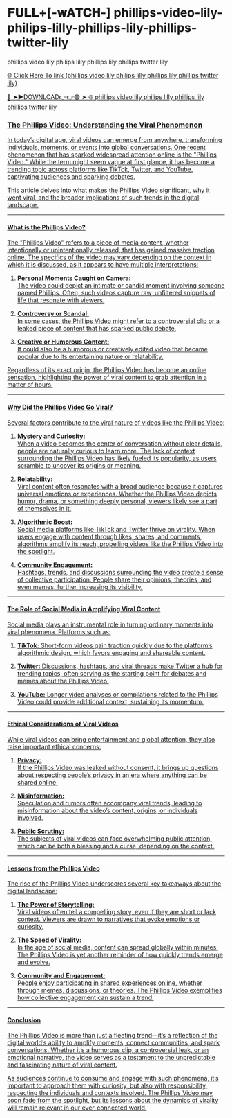 #  𝐅𝐔𝐋𝐋+[-𝐰𝐀𝐓𝐂𝐇-] phillips-video-lily-philips-lilly-phillips-lily-phillips-twitter-lily
phillips video lily philips lilly phillips lily phillips twitter lily

<a href="https://ari1.kelepiryazlik.com/yufyuf"> 🌐 Click Here To link (phillips video lily philips lilly phillips lily phillips twitter lily)

🔴 ➤►DOWNLOAD👉👉🟢 ➤  <a href="https://ari1.kelepiryazlik.com/yufyuf"> 🌐 phillips video lily philips lilly phillips lily phillips twitter lily

### The Phillips Video: Understanding the Viral Phenomenon  

In today’s digital age, viral videos can emerge from anywhere, transforming individuals, moments, or events into global conversations. One recent phenomenon that has sparked widespread attention online is the "Phillips Video." While the term might seem vague at first glance, it has become a trending topic across platforms like TikTok, Twitter, and YouTube, captivating audiences and sparking debates.

This article delves into what makes the Phillips Video significant, why it went viral, and the broader implications of such trends in the digital landscape.

---

#### What is the Phillips Video?  

The "Phillips Video" refers to a piece of media content, whether intentionally or unintentionally released, that has gained massive traction online. The specifics of the video may vary depending on the context in which it is discussed, as it appears to have multiple interpretations:  

1. **Personal Moments Caught on Camera:**  
   The video could depict an intimate or candid moment involving someone named Phillips. Often, such videos capture raw, unfiltered snippets of life that resonate with viewers.  

2. **Controversy or Scandal:**  
   In some cases, the Phillips Video might refer to a controversial clip or a leaked piece of content that has sparked public debate.  

3. **Creative or Humorous Content:**  
   It could also be a humorous or creatively edited video that became popular due to its entertaining nature or relatability.  

Regardless of its exact origin, the Phillips Video has become an online sensation, highlighting the power of viral content to grab attention in a matter of hours.  

---

#### Why Did the Phillips Video Go Viral?  

Several factors contribute to the viral nature of videos like the Phillips Video:  

1. **Mystery and Curiosity:**  
   When a video becomes the center of conversation without clear details, people are naturally curious to learn more. The lack of context surrounding the Phillips Video has likely fueled its popularity, as users scramble to uncover its origins or meaning.  

2. **Relatability:**  
   Viral content often resonates with a broad audience because it captures universal emotions or experiences. Whether the Phillips Video depicts humor, drama, or something deeply personal, viewers likely see a part of themselves in it.  

3. **Algorithmic Boost:**  
   Social media platforms like TikTok and Twitter thrive on virality. When users engage with content through likes, shares, and comments, algorithms amplify its reach, propelling videos like the Phillips Video into the spotlight.  

4. **Community Engagement:**  
   Hashtags, trends, and discussions surrounding the video create a sense of collective participation. People share their opinions, theories, and even memes, further increasing its visibility.  

---

#### The Role of Social Media in Amplifying Viral Content  

Social media plays an instrumental role in turning ordinary moments into viral phenomena. Platforms such as:  

1. **TikTok:** Short-form videos gain traction quickly due to the platform’s algorithmic design, which favors engaging and shareable content.  

2. **Twitter:** Discussions, hashtags, and viral threads make Twitter a hub for trending topics, often serving as the starting point for debates and memes about the Phillips Video.  

3. **YouTube:** Longer video analyses or compilations related to the Phillips Video could provide additional context, sustaining its momentum.  

---

#### Ethical Considerations of Viral Videos  

While viral videos can bring entertainment and global attention, they also raise important ethical concerns:  

1. **Privacy:**  
   If the Phillips Video was leaked without consent, it brings up questions about respecting people’s privacy in an era where anything can be shared online.  

2. **Misinformation:**  
   Speculation and rumors often accompany viral trends, leading to misinformation about the video’s content, origins, or individuals involved.  

3. **Public Scrutiny:**  
   The subjects of viral videos can face overwhelming public attention, which can be both a blessing and a curse, depending on the context.  

---

#### Lessons from the Phillips Video  

The rise of the Phillips Video underscores several key takeaways about the digital landscape:  

1. **The Power of Storytelling:**  
   Viral videos often tell a compelling story, even if they are short or lack context. Viewers are drawn to narratives that evoke emotions or curiosity.  

2. **The Speed of Virality:**  
   In the age of social media, content can spread globally within minutes. The Phillips Video is yet another reminder of how quickly trends emerge and evolve.  

3. **Community and Engagement:**  
   People enjoy participating in shared experiences online, whether through memes, discussions, or theories. The Phillips Video exemplifies how collective engagement can sustain a trend.  

---

#### Conclusion  

The Phillips Video is more than just a fleeting trend—it’s a reflection of the digital world’s ability to amplify moments, connect communities, and spark conversations. Whether it’s a humorous clip, a controversial leak, or an emotional narrative, the video serves as a testament to the unpredictable and fascinating nature of viral content.  

As audiences continue to consume and engage with such phenomena, it’s important to approach them with curiosity, but also with responsibility, respecting the individuals and contexts involved. The Phillips Video may soon fade from the spotlight, but its lessons about the dynamics of virality will remain relevant in our ever-connected world.  
